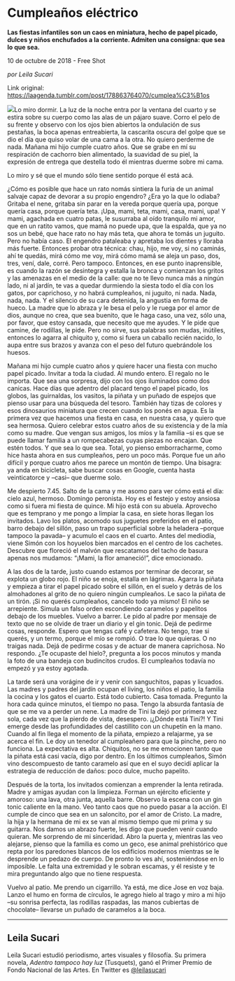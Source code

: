 # Cumpleaños eléctrico

**Las fiestas infantiles son un caos en miniatura, hecho de papel picado, dulces y niños enchufados a la corriente. Admiten una consigna: que sea lo que sea.**

10 de octubre de 2018 - Free Shot

_por Leila Sucari_

Link original: https://laagenda.tumblr.com/post/178863764070/cumplea%C3%B1os

![](https://64.media.tumblr.com/6800f2416794a2a4290c9a0fe0e9be7f/tumblr_inline_pge390GEOV1t6q87u_500.jpg)Lo miro dormir. La luz de la noche entra por la ventana del cuarto y
se estira sobre su cuerpo como las alas de un pájaro suave. Corro el
pelo de su frente y observo con los ojos bien abiertos la ondulación
de sus pestañas, la boca apenas entreabierta, la cascarita oscura
del golpe que se dio el día que quiso volar de una cama a la otra.
No quiero perderme de nada. Mañana mi hijo cumple cuatro años. Que
se grabe en mí su respiración de cachorro bien alimentado, la
suavidad de su piel, la expresión de entrega que destella todo él
mientras duerme sobre mi cama.

Lo miro y sé que el mundo sólo tiene sentido porque él está acá.  


¿Cómo es posible que hace un rato nomás sintiera la furia de un
animal salvaje capaz de devorar a su propio engendro? ¿Era yo la que
lo odiaba? Gritaba el nene, gritaba sin parar en la vereda porque
quería upa, porque quería casa, porque quería teta. ¡Upa, mami,
teta, mami, casa, mami, upa! Y mami, agachada en cuatro patas, le
susurraba al oído tranquilo mi amor, que en un ratito vamos, que
mamá no puede upa, que la espalda, que ya no sos un bebé, que hace
rato no hay más teta, que ahora te tomás un juguito. Pero no había
caso. El engendro pataleaba y apretaba los dientes y lloraba más
fuerte. Entonces probar otra técnica: chau, hijo, me voy, si no
caminás, ahí te quedás, mirá cómo me voy, mirá cómo mamá se
aleja un paso, dos, tres, vení, dale, corré. Pero tampoco.
Entonces, en ese punto inaprensible, es cuando la razón se
desintegra y estalla la bronca y comienzan los gritos y las amenazas
en el medio de la calle: que no te llevo nunca más a ningún lado,
ni al jardín, te vas a quedar durmiendo la siesta todo el día con
los gatos, por caprichoso, y no habrá cumpleaños, ni juguito, ni
nada. Nada, nada, nada. Y el silencio de su cara detenida, la
angustia en forma de hueco. La madre que lo abraza y le besa el pelo
y le ruega por el amor de dios, aunque no crea, que sea buenito, que
le haga caso, una vez, sólo una, por favor, que estoy cansada, que
necesito que me ayudes. Y le pide que camine, de rodillas, le pide.
Pero no sirve, sus palabras son mudas, inútiles, entonces lo agarra
al chiquito y, como si fuera un caballo recién nacido, lo aupa entre
sus brazos y avanza con el peso del futuro quebrándole los huesos.  


Mañana mi hijo cumple cuatro años y quiere hacer una fiesta con
mucho papel picado. Invitar a toda la ciudad. Al mundo entero. El
regalo no le importa. Que sea una sorpresa, dijo con los ojos
iluminados como dos canicas. Hace días que adentro del placard tengo
el papel picado, los globos, las guirnaldas, los vasitos, la piñata
y un puñado de espejos que pienso usar para una búsqueda del
tesoro. También hay tizas de colores y esos dinosaurios miniatura
que crecen cuando los ponés en agua. Es la primera vez que hacemos
una fiesta en casa, en nuestra casa, y quiero que sea hermosa. Quiero
celebrar estos cuatro años de su existencia y de la mía como su
madre. Que vengan sus amigos, los míos y la familia –si es que se
puede llamar familia a un rompecabezas cuyas piezas no encajan. Que
estén todos. Y que sea lo que sea. Total, yo pienso emborracharme,
como hice hasta ahora en sus cumpleaños, pero un poco más. Porque
fue un año difícil y porque cuatro años me parece un montón de
tiempo. Una bisagra: ya anda en bicicleta, sabe buscar cosas en
Google, cuenta hasta veinticatorce y –casi– que duerme solo.  


Me despierto 7.45. Salto de la cama y me asomo para ver cómo está
el día: cielo azul, hermoso. Domingo peronista. Hoy es el festejo y
estoy ansiosa como si fuera mi fiesta de quince. Mi hijo está con su
abuela. Aprovecho que es temprano y me pongo a limpiar la casa, en
siete horas llegan los invitados. Lavo los platos, acomodo sus
juguetes preferidos en el patio, barro debajo del sillón, paso un
trapo superficial sobre la heladera –porque tampoco la pavada– y
acumulo el caos en el cuarto. Antes del mediodía, viene Simón con
los hoyuelos bien marcados en el centro de los cachetes. Descubre que
floreció el malvón que rescatamos del tacho de basura apenas nos
mudamos: “¡Mami, la flor amaneció!”, dice emocionado.  


A las dos de la tarde, justo cuando estamos por terminar de decorar,
se explota un globo rojo. El niño se enoja, estalla en lágrimas.
Agarra la piñata y empieza a tirar el papel picado sobre el sillón,
en el suelo y detrás de los almohadones al grito de no quiero ningún
cumpleaños. Le saco la piñata de un tirón. ¡Si no querés
cumpleaños, cancelo todo ya mismo! El niño se arrepiente. Simula un
falso orden escondiendo caramelos y papelitos debajo de los muebles.
Vuelvo a barrer. Le pido al padre por mensaje de texto que no se
olvide de traer un diario y el gin tonic. Dejá de pedirme cosas,
responde. Espero que tengas café y cafetera. No tengo, trae si
querés, y un termo, porque el mío se rompió. O trae lo que
quieras. O no traigas nada. Dejá de pedirme cosas y de actuar de
manera caprichosa. No respondo. ¿Te ocupaste del hielo?, pregunta a
los pocos minutos y manda la foto de una bandeja con budincitos
crudos. El cumpleaños todavía no empezó y ya estoy agotada.  


La tarde será una vorágine de ir y venir con sanguchitos, papas y
licuados. Las madres y padres del jardín ocupan el living, los niños
el patio, la familia la cocina y los gatos el cuarto. Está todo
cubierto. Casa tomada. Pregunto la hora cada quince minutos, el
tiempo no pasa. Tengo la absurda fantasía de que se me va a perder
un nene. La madre de Tini la dejó por primera vez sola, cada vez que
la pierdo de vista, desespero. ¡¿Dónde está Tini?! Y Tini emerge
desde las profundidades del castillito con un chupetín en la mano.
Cuando al fin llega el momento de la piñata, empiezo a relajarme, ya
se acerca el fin. Le doy un tenedor al cumpleañero para que la
pinche, pero no funciona. La expectativa es alta. Chiquitos, no se me
emocionen tanto que la piñata está casi vacía, digo por dentro. En
los últimos cumpleaños, Simón vino descompuesto de tanto caramelo
así que en el suyo decidí aplicar la estrategia de reducción de
daños: poco dulce, mucho papelito.  


Después de la torta, los invitados comienzan a emprender la lenta
retirada. Madre y amigas ayudan con la limpieza. Forman un ejército
eficiente y amoroso: una lava, otra junta, aquella barre. Observo la
escena con un gin tonic caliente en la mano. Veo tanto caos que no
puedo pasar a la acción. El cumple de cinco que sea en un saloncito,
por el amor de Cristo. La madre, la hija y la hermana de mi ex se van
al mismo tiempo que mi prima y su guitarra. Nos damos un abrazo
fuerte, les digo que pueden venir cuando quieran. Me sorprendo de mi
sinceridad. Abro la puerta y, mientras las veo alejarse, pienso que
la familia es como un geco, ese animal prehistórico que repta por
los paredones blancos de los edificios modernos mientras se le
desprende un pedazo de cuerpo. De pronto lo ves ahí, sosteniéndose
en lo imposible. Le falta una extremidad y le sobran escamas, y él
resiste y te mira preguntando algo que no tiene respuesta.    



Vuelvo al patio. Me prendo un cigarrillo. Ya está, me dice Jose en
voz baja. Lanzo el humo en forma de círculos, le agrego hielo al
trago y miro a mi hijo –su sonrisa perfecta, las rodillas raspadas,
las manos cubiertas de chocolate– llevarse un puñado de caramelos a
la boca.



---

Leila Sucari
------------

 Leila Sucari estudió periodismo, artes visuales y filosofía. Su primera novela, *Adentro tampoco hay luz* (Tusquets), ganó el Primer Premio de Fondo Nacional de las Artes. En Twitter es [@leilasucari](https://twitter.com/leilasucari) 

